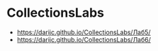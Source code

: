 # CollectionsLabs

- https://darijc.github.io/CollectionsLabs/Лаб5/
- https://darijc.github.io/CollectionsLabs/Лаб6/
